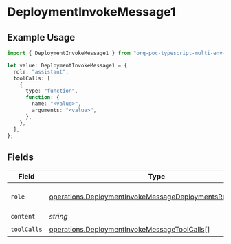 # DeploymentInvokeMessage1

## Example Usage

```typescript
import { DeploymentInvokeMessage1 } from "orq-poc-typescript-multi-env-version/models/operations";

let value: DeploymentInvokeMessage1 = {
  role: "assistant",
  toolCalls: [
    {
      type: "function",
      function: {
        name: "<value>",
        arguments: "<value>",
      },
    },
  ],
};
```

## Fields

| Field                                                                                                                                  | Type                                                                                                                                   | Required                                                                                                                               | Description                                                                                                                            |
| -------------------------------------------------------------------------------------------------------------------------------------- | -------------------------------------------------------------------------------------------------------------------------------------- | -------------------------------------------------------------------------------------------------------------------------------------- | -------------------------------------------------------------------------------------------------------------------------------------- |
| `role`                                                                                                                                 | [operations.DeploymentInvokeMessageDeploymentsResponseRole](../../models/operations/deploymentinvokemessagedeploymentsresponserole.md) | :heavy_check_mark:                                                                                                                     | The role of the prompt message                                                                                                         |
| `content`                                                                                                                              | *string*                                                                                                                               | :heavy_minus_sign:                                                                                                                     | N/A                                                                                                                                    |
| `toolCalls`                                                                                                                            | [operations.DeploymentInvokeMessageToolCalls](../../models/operations/deploymentinvokemessagetoolcalls.md)[]                           | :heavy_check_mark:                                                                                                                     | N/A                                                                                                                                    |